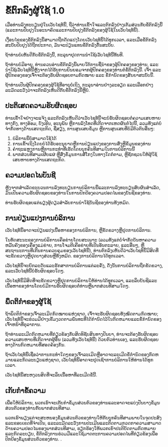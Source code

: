 # ຂໍ້ຕົກລົງຜູ້ໃຊ້ 1.0

ເມື່ອທ່ານລົງທະບຽນຢູ່ໃນເວັບໄຊທ໌ນີ້, ຖືວ່າທ່ານເຂົ້າໃຈແລະຕົກລົງຢ່າງເຕັມສ່ວນກັບຂໍ້ຕົກລົງນີ້ (ແລະການປັບປຸງໃນອະນາຄົດແລະການປັບປຸງຂໍ້ຕົກລົງຂອງຜູ້ໃຊ້ໃນເວັບໄຊທ໌ນີ້).

ເງື່ອນໄຂຂອງຂໍ້ຕົກລົງນີ້ສາມາດຖືກດັດແປງໂດຍເວັບໄຊທ໌ນີ້ໄດ້ທຸກເວລາ, ແລະເມື່ອຂໍ້ຕົກລົງສະບັບປັບປຸງໄດ້ຖືກປະກາດ, ມັນຈະປ່ຽນແທນຂໍ້ຕົກລົງຕົ້ນສະບັບ.

ຖ້າທ່ານບໍ່ເຫັນດີກັບຂໍ້ຕົກລົງນີ້, ກະລຸນາຢຸດການນໍາໃຊ້ເວັບໄຊທ໌ນີ້ທັນທີ.

ຖ້າທ່ານບໍ່ມີອາຍຸ, ທ່ານຄວນອ່ານຂໍ້ຕົກລົງນີ້ພາຍໃຕ້ການຊີ້ນໍາຂອງຜູ້ປົກຄອງຂອງທ່ານ, ແລະນໍາໃຊ້ເວັບໄຊທ໌ນີ້ຫຼັງຈາກໄດ້ຮັບການຍິນຍອມຈາກຜູ້ປົກຄອງຂອງທ່ານຕໍ່ຂໍ້ຕົກລົງນີ້. ເຈົ້າ ແລະ ຜູ້ປົກຄອງຂອງເຈົ້າຈະຕ້ອງຮັບຜິດຊອບຕາມກົດໝາຍ ແລະ ຂໍ້ກໍານົດຂອງສັນຍາສະບັບນີ້.

ຖ້າທ່ານເປັນຜູ້ປົກຄອງຂອງຜູ້ໃຊ້ທີ່ອາຍຸບໍ່ເຖິງ, ກະລຸນາອ່ານຢ່າງລະອຽດ ແລະເລືອກຢ່າງລະມັດລະວັງວ່າຈະຕົກລົງເຫັນດີກັບຂໍ້ຕົກລົງນີ້ຫຼືບໍ່.

## ປະຕິເສດຄວາມຮັບຜິດຊອບ

ທ່ານເຂົ້າໃຈຢ່າງຈະແຈ້ງ ແລະຕົກລົງເຫັນດີວ່າເວັບໄຊທ໌ນີ້ຈະບໍ່ຮັບຜິດຊອບຕໍ່ຄວາມເສຍຫາຍທາງກົງ, ທາງອ້ອມ, ບັງເອີນ, ອະນຸພັນ ຫຼືການລົງໂທດທີ່ເກີດຈາກເຫດຜົນຕໍ່ໄປນີ້, ລວມທັງແຕ່ບໍ່ຈໍາກັດທາງດ້ານເສດຖະກິດ, ຊື່ສຽງ, ການສູນເສຍຂໍ້ມູນ ຫຼືການສູນເສຍທີ່ບໍ່ມີຕົວຕົນອື່ນໆ:

1. ບໍລິການນີ້ບໍ່ສາມາດໃຊ້ໄດ້
1. ການ​ເຂົ້າ​ເຖິງ​ໂດຍ​ບໍ່​ໄດ້​ຮັບ​ອະ​ນຸ​ຍາດ​ຫຼື​ການ​ປ່ຽນ​ແປງ​ຂອງ​ການ​ສົ່ງ​ຫຼື​ຂໍ້​ມູນ​ຂອງ​ທ່ານ​
1. ຄໍາຖະແຫຼງການຫຼືການກະທໍາທີ່ເຮັດໂດຍບຸກຄົນທີສາມໃນການບໍລິການນີ້
1. ພາກສ່ວນທີສາມເຜີຍແຜ່ ຫຼືສົ່ງຂໍ້ມູນການສໍ້ໂກງໃນທາງໃດກໍ່ຕາມ, ຫຼືຊັກຊວນໃຫ້ຜູ້ໃຊ້ເສຍຫາຍທາງດ້ານເສດຖະກິດ.

## ຄວາມປອດໄພບັນຊີ

ຫຼັງຈາກສໍາເລັດຂະບວນການລົງທະບຽນການບໍລິການນີ້ແລະການລົງທະບຽນສົບຜົນສໍາເລັດ, ມັນເປັນຄວາມຮັບຜິດຊອບຂອງທ່ານໃນການປົກປ້ອງຄວາມປອດໄພຂອງບັນຊີຂອງທ່ານ.

ທ່ານຮັບຜິດຊອບແຕ່ພຽງຜູ້ດຽວສໍາລັບການນໍາໃຊ້ບັນຊີຂອງທ່ານທັງຫມົດ.

## ການປ່ຽນແປງການບໍລິການ

ເວັບໄຊທ໌ນີ້ອາດຈະປ່ຽນແປງເນື້ອຫາຂອງການບໍລິການ, ຫຼືຂັດຂວາງຫຼືຢຸດການບໍລິການ.

ໃນທັດສະນະຂອງການບໍລິການເຄືອຂ່າຍໂດຍສະເພາະ (ລວມທັງແຕ່ບໍ່ຈໍາກັດບັນຫາຄວາມຫມັ້ນຄົງຂອງເຄື່ອງແມ່ຂ່າຍ, ການໂຈມຕີເຄືອຂ່າຍທີ່ເປັນອັນຕະລາຍ, ແລະອື່ນໆ, ຫຼືສະຖານະການທີ່ເກີນການຄວບຄຸມຂອງເວັບໄຊທ໌ນີ້), ທ່ານຕົກລົງເຫັນດີວ່າເວັບໄຊທ໌ນີ້ມີສິດທີ່ຈະຂັດຂວາງຫຼືຢຸດບາງສ່ວນຫຼືທັງຫມົດ. ຂອງການບໍລິການໄດ້ທຸກເວລາ.

ເວັບໄຊທ໌ນີ້ຈະຍົກລະດັບແລະຮັກສາການບໍລິການແຕ່ລະຄັ້ງ, ດັ່ງນັ້ນການບໍລິການຖືກຂັດຂວາງ, ແລະເວັບໄຊທ໌ນີ້ບໍ່ຮັບຜິດຊອບໃດໆ.

ເວັບໄຊທ໌ນີ້ມີສິດທີ່ຈະຂັດຂວາງຫຼືຢຸດການບໍລິການໃຫ້ທ່ານໄດ້ທຸກເວລາ, ແລະລຶບບັນຊີແລະເນື້ອຫາຂອງທ່ານໂດຍບໍ່ມີການຮັບຜິດຊອບຕໍ່ທ່ານຫຼືພາກສ່ວນທີສາມໃດໆ.

## ພຶດຕິກໍາຂອງຜູ້ໃຊ້

ຖ້າພຶດຕິກຳຂອງເຈົ້າລະເມີດກົດໝາຍແຫ່ງຊາດ, ເຈົ້າຈະຮັບຜິດຊອບທັງໝົດຕາມກົດໝາຍ; ເວັບໄຊທ໌ນີ້ຈະຮ່ວມມືຢ່າງເຂັ້ມງວດຕາມພັນທະທີ່ໄດ້ກໍານົດໄວ້ໃນກົດຫມາຍແລະຂໍ້ກໍານົດຂອງເຈົ້າຫນ້າທີ່ຕຸລາການ.

ຖ້າທ່ານລະເມີດກົດຫມາຍທີ່ກ່ຽວຂ້ອງກັບສິດທິຊັບສິນທາງປັນຍາ, ທ່ານຈະຕ້ອງຮັບຜິດຊອບຄວາມເສຍຫາຍທີ່ເກີດຈາກຜູ້ອື່ນ (ລວມທັງເວັບໄຊທ໌ນີ້) ດ້ວຍຕົວທ່ານເອງ, ແລະຮັບຜິດຊອບທາງດ້ານກົດຫມາຍທີ່ສອດຄ້ອງກັນ.

ຖ້າເວັບໄຊທ໌ນີ້ເຊື່ອວ່າການກະທໍາໃດໆຂອງເຈົ້າລະເມີດຫຼືອາດຈະລະເມີດຂໍ້ກໍານົດຂອງກົດຫມາຍແລະກົດລະບຽບແຫ່ງຊາດ, ເວັບໄຊທ໌ນີ້ອາດຈະຢຸດເຊົາການບໍລິການໃຫ້ທ່ານໄດ້ທຸກເວລາ.

ເວັບໄຊທ໌ນີ້ສະຫງວນສິດທີ່ຈະລຶບເນື້ອຫາທີ່ລະເມີດຂໍ້ນີ້.

## ເກັບ​ກໍາ​ຂໍ້​ຄວາມ​

ເພື່ອໃຫ້ບໍລິການ, ພວກເຮົາຈະເກັບກໍາຂໍ້ມູນສ່ວນຕົວຂອງທ່ານແລະອາດຈະແບ່ງປັນບາງຂໍ້ມູນສ່ວນຕົວຂອງທ່ານກັບພາກສ່ວນທີສາມ.

ພວກເຮົາພຽງແຕ່ຈະສະຫນອງຂໍ້ມູນສ່ວນຕົວຂອງທ່ານໃຫ້ກັບບຸກຄົນທີສາມພາຍໃນຈຸດປະສົງແລະຂອບເຂດທີ່ຈໍາເປັນ, ແລະລະມັດລະວັງການປະເມີນແລະຕິດຕາມກວດກາຄວາມສາມາດດ້ານຄວາມປອດໄພຂອງພາກສ່ວນທີສາມ, ຮຽກຮ້ອງໃຫ້ພວກເຂົາປະຕິບັດຕາມກົດຫມາຍແລະກົດລະບຽບ, ຂໍ້ຕົກລົງການຮ່ວມມືແລະໃຊ້ມາດຕະການຄວາມປອດໄພທີ່ກ່ຽວຂ້ອງເພື່ອປົກປ້ອງຂໍ້ມູນສ່ວນຕົວຂອງທ່ານ. .
